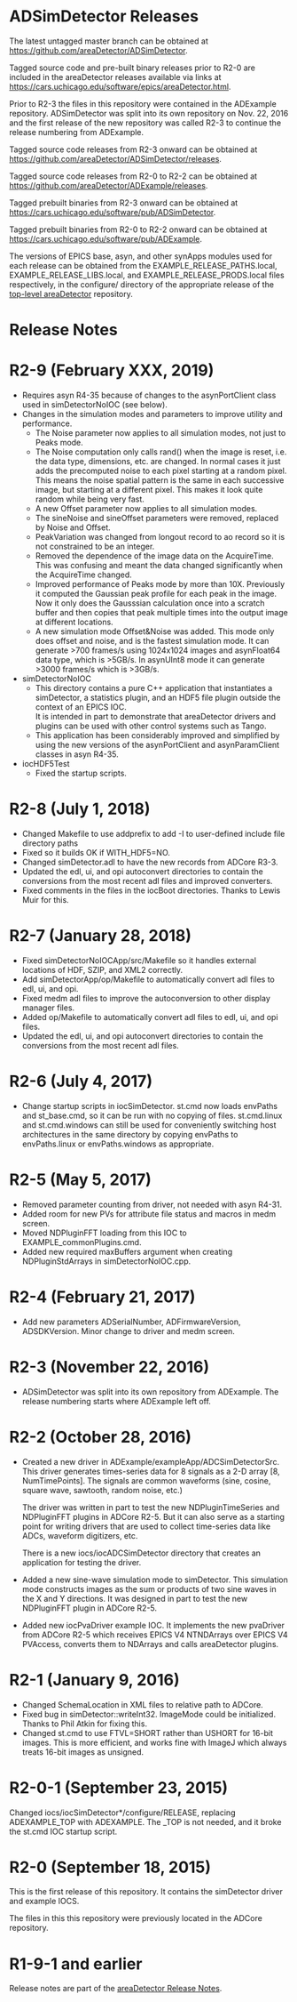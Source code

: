 ADSimDetector Releases
======================

The latest untagged master branch can be obtained at
https://github.com/areaDetector/ADSimDetector.

Tagged source code and pre-built binary releases prior to R2-0 are included
in the areaDetector releases available via links at
https://cars.uchicago.edu/software/epics/areaDetector.html.

Prior to R2-3 the files in this repository were contained in the ADExample
repository.  ADSimDetector was split into its own repository on Nov. 22, 2016
and the first release of the new repository was called R2-3 to continue the
release numbering from ADExample.

Tagged source code releases from R2-3 onward can be obtained at 
https://github.com/areaDetector/ADSimDetector/releases.

Tagged source code releases from R2-0 to R2-2 can be obtained at 
https://github.com/areaDetector/ADExample/releases.

Tagged prebuilt binaries from R2-3 onward can be obtained at
https://cars.uchicago.edu/software/pub/ADSimDetector.

Tagged prebuilt binaries from R2-0 to R2-2 onward can be obtained at
https://cars.uchicago.edu/software/pub/ADExample.

The versions of EPICS base, asyn, and other synApps modules used for each release can be obtained from 
the EXAMPLE_RELEASE_PATHS.local, EXAMPLE_RELEASE_LIBS.local, and EXAMPLE_RELEASE_PRODS.local
files respectively, in the configure/ directory of the appropriate release of the 
[top-level areaDetector](https://github.com/areaDetector/areaDetector) repository.


Release Notes
=============

R2-9 (February XXX, 2019)
===================
* Requires asyn R4-35 because of changes to the asynPortClient class used in simDetectorNoIOC (see below).
* Changes in the simulation modes and parameters to improve utility and performance.
  * The Noise parameter now applies to all simulation modes, not just to Peaks mode.
  * The Noise computation only calls rand() when the image is reset, i.e. the data type,
    dimensions, etc. are changed.  In normal cases it just adds the precomputed noise
    to each pixel starting at a random pixel.  This means the noise spatial pattern is the same
    in each successive image, but starting at a different pixel.  This makes it look quite random
    while being very fast.
  * A new Offset parameter now applies to all simulation modes.
  * The sineNoise and sineOffset parameters were removed, replaced by Noise and Offset.
  * PeakVariation was changed from longout record to ao record so it is not constrained to be an integer.
  * Removed the dependence of the image data on the AcquireTime.  This was confusing and meant the data
    changed significantly when the AcquireTime changed.
  * Improved performance of Peaks mode by more than 10X.  Previously it computed the Gaussian peak profile
    for each peak in the image.  Now it only does the Gausssian calculation once into a scratch buffer
    and then copies that peak multiple times into the output image at different locations.
  * A new simulation mode Offset&Noise was added.  This mode only does offset and noise, and
    is the fastest simulation mode.  It can generate >700 frames/s using 1024x1024 images and asynFloat64
    data type, which is >5GB/s.  In asynUInt8 mode it can generate >3000 frames/s which is >3GB/s.
* simDetectorNoIOC
  * This directory contains a pure C++ application that instantiates a simDetector, a statistics plugin,
    and an HDF5 file plugin outside the context of an EPICS IOC.  
    It is intended in part to demonstrate that areaDetector drivers and plugins can be used with other
    control systems such as Tango. 
  * This application has been considerably improved and simplified by using the new versions of the
    asynPortClient and asynParamClient classes in asyn R4-35.
* iocHDF5Test
  * Fixed the startup scripts.

  


R2-8 (July 1, 2018)
===================
* Changed Makefile to use addprefix to add -I to user-defined include file directory paths
* Fixed so it builds OK if WITH_HDF5=NO.
* Changed simDetector.adl to have the new records from ADCore R3-3.
* Updated the edl, ui, and opi autoconvert directories to contain the conversions
  from the most recent adl files and improved converters.
* Fixed comments in the files in the iocBoot directories.  Thanks to Lewis Muir for this.


R2-7 (January 28, 2018)
========================
* Fixed simDetectorNoIOCApp/src/Makefile so it handles external locations of HDF, SZIP, and XML2 correctly.
* Add simDetectorApp/op/Makefile to automatically convert adl files to edl, ui, and opi.
* Fixed medm adl files to improve the autoconversion to other display manager files.
* Added op/Makefile to automatically convert adl files to edl, ui, and opi files.
* Updated the edl, ui, and opi autoconvert directories to contain the conversions
  from the most recent adl files.


R2-6 (July 4, 2017)
========================
* Change startup scripts in iocSimDetector.  st.cmd now loads envPaths and st_base.cmd, so it can be
  run with no copying of files.  st.cmd.linux and st.cmd.windows can still be used for conveniently
  switching host architectures in the same directory by copying envPaths to envPaths.linux or envPaths.windows
  as appropriate.


R2-5 (May 5, 2017)
========================
* Removed parameter counting from driver, not needed with asyn R4-31.
* Added room for new PVs for attribute file status and macros in medm screen.
* Moved NDPluginFFT loading from this IOC to EXAMPLE_commonPlugins.cmd.
* Added new required maxBuffers argument when creating NDPluginStdArrays in simDetectorNoIOC.cpp.


R2-4 (February 21, 2017)
========================
* Add new parameters ADSerialNumber, ADFirmwareVersion, ADSDKVersion. Minor change to
  driver and medm screen.

  
R2-3 (November 22, 2016)
========================
* ADSimDetector was split into its own repository from ADExample.  The release numbering
  starts where ADExample left off.


R2-2 (October 28, 2016)
========================
* Created a new driver in ADExample/exampleApp/ADCSimDetectorSrc.
  This driver generates times-series data for 8 signals as a 2-D array [8, NumTimePoints].
  The signals are common waveforms (sine, cosine, square wave, sawtooth, random noise, etc.)
  
  The driver was written in part to test the new NDPluginTimeSeries and NDPluginFFT plugins 
  in ADCore R2-5. But it can also serve as a starting point for writing drivers that are used 
  to collect time-series data like ADCs, waveform digitizers, etc.  

  There is a new iocs/iocADCSimDetector directory that creates an application for testing
  the driver.
* Added a new sine-wave simulation mode to simDetector.  This simulation mode constructs images
  as the sum or products of two sine waves in the X and Y directions.  It was designed in part
  to test the new NDPluginFFT plugin in ADCore R2-5.
* Added new iocPvaDriver example IOC.  It implements the new pvaDriver from ADCore R2-5 which
  receives EPICS V4 NTNDArrays over EPICS V4 PVAccess, converts them to NDArrays and calls
  areaDetector plugins.


R2-1 (January 9, 2016)
========================
* Changed SchemaLocation in XML files to relative path to ADCore.
* Fixed bug in simDetector::writeInt32.  ImageMode could be initialized.
  Thanks to Phil Atkin for fixing this.
* Changed st.cmd to use FTVL=SHORT rather than USHORT for 16-bit images.
  This is more efficient, and works fine with ImageJ which always treats 16-bit images as unsigned.


R2-0-1 (September 23, 2015)
========================
Changed iocs/iocSimDetector*/configure/RELEASE, replacing ADEXAMPLE_TOP with
ADEXAMPLE.  The _TOP is not needed, and it broke the st.cmd IOC startup script.


R2-0 (September 18, 2015)
========================
This is the first release of this repository.  It contains the simDetector driver and
example IOCS.

The files in this this repository were previously located in the ADCore repository.


R1-9-1 and earlier
==================
Release notes are part of the
[areaDetector Release Notes](https://cars.uchicago.edu/software/epics/areaDetectorReleaseNotes.html).
